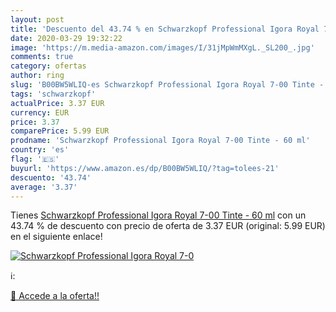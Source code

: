 ```yaml
---
layout: post
title: 'Descuento del 43.74 % en Schwarzkopf Professional Igora Royal 7-0'
date: 2020-03-29 19:32:22
image: 'https://m.media-amazon.com/images/I/31jMpWmMXgL._SL200_.jpg'
comments: true
category: ofertas
author: ring
slug: 'B00BW5WLIQ-es Schwarzkopf Professional Igora Royal 7-00 Tinte - 60 ml'
tags: 'schwarzkopf'
actualPrice: 3.37 EUR
currency: EUR
price: 3.37
comparePrice: 5.99 EUR
prodname: 'Schwarzkopf Professional Igora Royal 7-00 Tinte - 60 ml'
country: 'es'
flag: '🇪🇸'
buyurl: 'https://www.amazon.es/dp/B00BW5WLIQ/?tag=tolees-21'
descuento: '43.74'
average: '3.37'
---
```


Tienes [Schwarzkopf Professional Igora Royal 7-00 Tinte - 60 ml](https://www.amazon.es/dp/B00BW5WLIQ/?tag=tolees-21) con un 43.74 % de descuento con precio de oferta de 3.37 EUR (original: 5.99 EUR) en el siguiente enlace!

[![Schwarzkopf Professional Igora Royal 7-0](https://m.media-amazon.com/images/I/31jMpWmMXgL._SL200_.jpg)](https://www.amazon.es/dp/B00BW5WLIQ/?tag=tolees-21)

ℹ️:


[🛒 Accede a la oferta!!](https://www.amazon.es/dp/B00BW5WLIQ/?tag=tolees-21)
